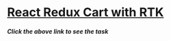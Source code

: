 # [React Redux Cart with RTK](https://react-rtk-persist.netlify.app/)
##### Click the above link to see the task